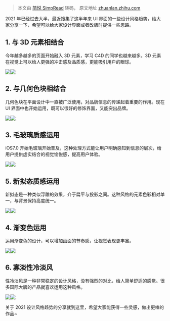 > 本文由 [简悦 SimpRead](http://ksria.com/simpread/) 转码， 原文地址 [zhuanlan.zhihu.com](https://zhuanlan.zhihu.com/p/402669513)

2021 年已经过去大半，最近搜集了这半年来 UI 界面的一些设计风格趋势，给大家分享一下，希望可以给大家设计界面或者改版时提供一些思路。  

**1. 与 3D 元素相结合**
-----------------

今年越多越多的页面开始融入 3D 元素，学习 C4D 的同学也越来越多。3D 元素在视觉上可以给人更强的冲击感及品质感，更能吸引用户的眼球。

![](https://pic4.zhimg.com/v2-be75a0ab4ca7f3af94743040432f5c6b_r.jpg)![](https://pic4.zhimg.com/v2-fea9dedae6a880c6532faeb31a203587_r.jpg)

**2. 与几何色块相结合**
---------------

几何色块在平面设计中一直被广泛使用，对品牌信息的传递起着重要的作用。现在 UI 界面中也开始运用，既可以很好的修饰界面，又能突出品牌。

![](https://pic1.zhimg.com/v2-c0717ae5433a8d4c0258e6881297f60c_r.jpg)![](https://pic2.zhimg.com/v2-4a0423b478e82f78ad39554c3ff8a7f5_r.jpg)

**3. 毛玻璃质感运用**
--------------

iOS7.0 开始毛玻璃开始普及，这种处理方式能让用户明确感知到信息的层次，给用户提供虚实结合的视觉愉悦感，提高用户体验。

![](https://pic2.zhimg.com/v2-a98a06122e617c7073657f1f32ca59e5_r.jpg)![](https://pic4.zhimg.com/v2-c2d00191644108b4f7dc9d11c9d6fdf7_r.jpg)

**5. 新拟态质感运用**
--------------

新拟态是一种类似浮雕的效果，介于扁平与投影之间。这种风格的元素色彩相对单一，与背景保持高度统一。

![](https://pic4.zhimg.com/v2-7453cb7d1bdea8454d2fc763f90a83e3_r.jpg)![](https://pic3.zhimg.com/v2-73c6d1f8fb7105a2609cc5c66a93507a_r.jpg)

**4. 渐变色运用**
------------

运用渐变色的设计，可以增加画面的节奏感，让视觉表现更丰富。

![](https://pic1.zhimg.com/v2-7f586f753d59b8661bfc26bc50e6abfc_r.jpg)![](https://pic1.zhimg.com/v2-67fddc516478515c8169aee3f0e88d30_r.jpg)

**6. 寡淡性冷淡风**
-------------

性冷淡风是一种非常稳定的设计风格，没有强烈的对比，给人简单舒适的感觉。很多国际大牌的产品就喜欢运用这种风格。

![](https://pic4.zhimg.com/v2-2c43a69e2220b8fc0b523da6e1d3f8af_r.jpg)![](https://pic3.zhimg.com/v2-31fdeb5a2d5940992e5fec4ce1ac22fa_r.jpg)

关于 2021 设计风格趋势的分享就到这里，希望大家能获得一些灵感，做出更棒的作品~